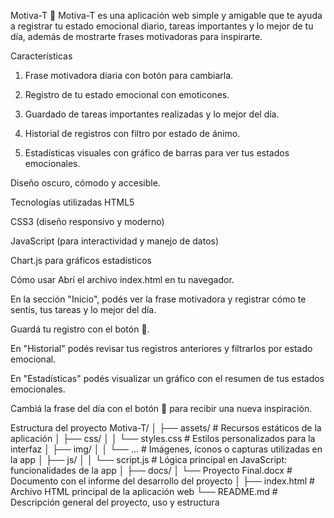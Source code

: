 Motiva-T 💫
Motiva-T es una aplicación web simple y amigable que te ayuda a registrar tu estado emocional diario, tareas importantes y lo mejor de tu día, además de mostrarte frases motivadoras para inspirarte.

Características
1. Frase motivadora diaria con botón para cambiarla.

2. Registro de tu estado emocional con emoticones.

3. Guardado de tareas importantes realizadas y lo mejor del día.

4. Historial de registros con filtro por estado de ánimo.

5. Estadísticas visuales con gráfico de barras para ver tus estados emocionales.

Diseño oscuro, cómodo y accesible.

Tecnologías utilizadas
HTML5

CSS3 (diseño responsivo y moderno)

JavaScript (para interactividad y manejo de datos)

Chart.js para gráficos estadísticos

Cómo usar
Abrí el archivo index.html en tu navegador.

En la sección "Inicio", podés ver la frase motivadora y registrar cómo te sentís, tus tareas y lo mejor del día.

Guardá tu registro con el botón 💾.

En "Historial" podés revisar tus registros anteriores y filtrarlos por estado emocional.

En "Estadísticas" podés visualizar un gráfico con el resumen de tus estados emocionales.

Cambiá la frase del día con el botón 🔄 para recibir una nueva inspiración.

Estructura del proyecto
Motiva-T/
│
├── assets/                   # Recursos estáticos de la aplicación
│   ├── css/
│   │   └── styles.css        # Estilos personalizados para la interfaz
│   ├── img/
│   │   └── ...               # Imágenes, íconos o capturas utilizadas en la app
│   ├── js/
│   │   └── script.js         # Lógica principal en JavaScript: funcionalidades de la app
│
├── docs/
│   └── Proyecto Final.docx   # Documento con el informe del desarrollo del proyecto
│
├── index.html                # Archivo HTML principal de la aplicación web
└── README.md                 # Descripción general del proyecto, uso y estructura
